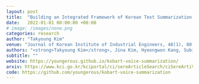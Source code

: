 ```yaml
---
layout: post
title:  "Building an Integrated Framework of Korean Text Summarization and Text-to-Speech"
date:   2022-01-01 00:00:00 +00:00
# image: /images/none.png
categories: research
author: "Takyoung Kim"
venue: "Journal of Korean Institute of Industrial Engineers, 48(1), 80-90"
authors: "<strong>Takyoung Kim</strong>, Jina Kim, Hyeongwon Kang, Subin Kim, Pilsung Kang"
subtitle: ""
website: https://youngerous.github.io/kobart-voice-summarization/
arxiv: https://www.kci.go.kr/kciportal/ci/sereArticleSearch/ciSereArtiView.kci?sereArticleSearchBean.artiId=ART002810520
code: https://github.com/youngerous/kobart-voice-summarization
---
```



